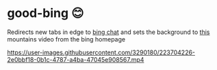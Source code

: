 # good-bing 😊
Redirects new tabs in edge to [bing chat](https://www.bing.com/search?q=Bing+AI&showconv=1) and sets the background to [this](https://prod-streaming-video-msn-com.akamaized.net/35960fe4-724f-44fc-ad77-0b91c55195e4/bfd49cd7-a0c6-467e-ae34-8674779e689b.mp4) mountains video from the bing homepage

https://user-images.githubusercontent.com/3290180/223704226-2e0bbf18-0b1c-4787-a4ba-47045e908567.mp4
